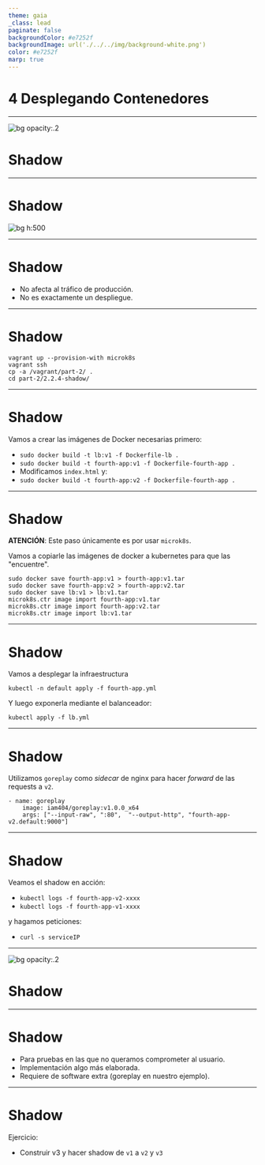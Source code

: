 ```yaml
---
theme: gaia
_class: lead
paginate: false
backgroundColor: #e7252f
backgroundImage: url('./../../img/background-white.png')
color: #e7252f
marp: true
---
```

<!-- _backgroundImage: url('./../../img/background-red.png') -->
<!-- _color: white -->

# 4 Desplegando Contenedores

---
![bg opacity:.2](https://66.media.tumblr.com/35767e66058164ec09bcd823c2a0868a/tumblr_n78rw4FsRC1tebgrfo2_500.gif)
# Shadow

---
# Shadow
![bg h:500](https://image.slidesharecdn.com/wso2conasia2018microservicescontainersandbeyond-180810094628/95/wso2con-asia-2018-microservices-containers-and-beyond-19-638.jpg?cb=1533894559)

---
# Shadow

- No afecta al tráfico de producción.
- No es exactamente un despliegue.

---
# Shadow

```
vagrant up --provision-with microk8s
vagrant ssh
cp -a /vagrant/part-2/ .
cd part-2/2.2.4-shadow/
```

---
# Shadow

Vamos a crear las imágenes de Docker necesarias primero:

- `sudo docker build -t lb:v1 -f Dockerfile-lb .`
- `sudo docker build -t fourth-app:v1 -f Dockerfile-fourth-app .`
- Modificamos `index.html` y:
- `sudo docker build -t fourth-app:v2 -f Dockerfile-fourth-app .`

---
# Shadow

**ATENCIÓN**: Este paso únicamente es por usar `microk8s`.

Vamos a copiarle las imágenes de docker a kubernetes para que las "encuentre".

```
sudo docker save fourth-app:v1 > fourth-app:v1.tar
sudo docker save fourth-app:v2 > fourth-app:v2.tar
sudo docker save lb:v1 > lb:v1.tar
microk8s.ctr image import fourth-app:v1.tar
microk8s.ctr image import fourth-app:v2.tar
microk8s.ctr image import lb:v1.tar
```

---
# Shadow

Vamos a desplegar la infraestructura

`kubectl -n default apply -f fourth-app.yml`

Y luego exponerla mediante el balanceador:

`kubectl apply -f lb.yml`

---
# Shadow

Utilizamos `goreplay` como _sidecar_ de nginx para hacer _forward_ de las requests a `v2`.

```
- name: goreplay
    image: iam404/goreplay:v1.0.0_x64
    args: ["--input-raw", ":80",  "--output-http", "fourth-app-v2.default:9000"]
```

---
# Shadow

Veamos el shadow en acción:

- `kubectl logs -f fourth-app-v2-xxxx`
- `kubectl logs -f fourth-app-v1-xxxx`

y hagamos peticiones:

- `curl -s serviceIP`

---
![bg opacity:.2](https://imagenes.20minutos.es/files/image_656_370/uploads/imagenes/2019/05/21/957237.jpg)
# Shadow

---
# Shadow

- Para pruebas en las que no queramos comprometer al usuario.
- Implementación algo más elaborada.
- Requiere de software extra (goreplay en nuestro ejemplo).

---
# Shadow

Ejercicio:

- Construir v3 y hacer shadow de `v1` a `v2` y `v3`
